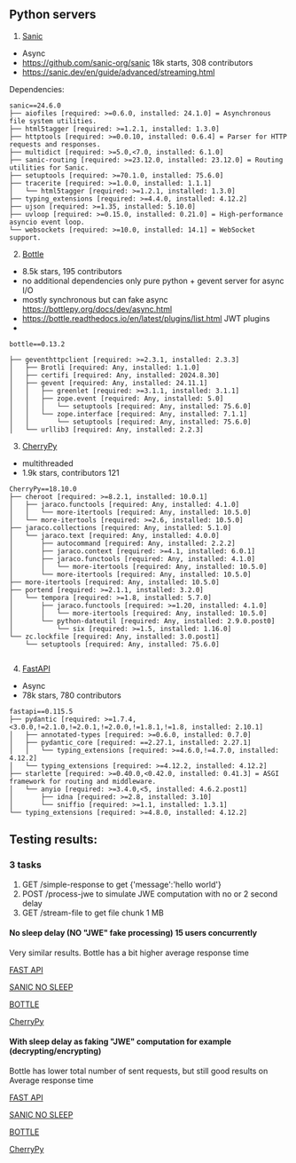  ## Python servers
 
 
1) [Sanic](https://sanic.dev/en/#-the-lightning-fast-asynchronous-python-web-framework)
* Async
* https://github.com/sanic-org/sanic 18k starts, 308 contributors
* https://sanic.dev/en/guide/advanced/streaming.html

Dependencies:
```
sanic==24.6.0
├── aiofiles [required: >=0.6.0, installed: 24.1.0] = Asynchronous file system utilities.
├── html5tagger [required: >=1.2.1, installed: 1.3.0] 
├── httptools [required: >=0.0.10, installed: 0.6.4] = Parser for HTTP requests and responses.
├── multidict [required: >=5.0,<7.0, installed: 6.1.0]
├── sanic-routing [required: >=23.12.0, installed: 23.12.0] = Routing utilities for Sanic.
├── setuptools [required: >=70.1.0, installed: 75.6.0]
├── tracerite [required: >=1.0.0, installed: 1.1.1]
│   └── html5tagger [required: >=1.2.1, installed: 1.3.0]
├── typing_extensions [required: >=4.4.0, installed: 4.12.2]
├── ujson [required: >=1.35, installed: 5.10.0]
├── uvloop [required: >=0.15.0, installed: 0.21.0] = High-performance asyncio event loop.
└── websockets [required: >=10.0, installed: 14.1] = WebSocket support.

```

2) [Bottle](https://github.com/bottlepy/bottle)
* 8.5k stars, 195 contributors
* no additional dependencies only pure python + gevent server for async I/O
* mostly synchronous but can fake async https://bottlepy.org/docs/dev/async.html
* https://bottle.readthedocs.io/en/latest/plugins/list.html JWT plugins
* 
````
bottle==0.13.2

├── geventhttpclient [required: >=2.3.1, installed: 2.3.3]
│   ├── Brotli [required: Any, installed: 1.1.0]
│   ├── certifi [required: Any, installed: 2024.8.30]
│   ├── gevent [required: Any, installed: 24.11.1]
│   │   ├── greenlet [required: >=3.1.1, installed: 3.1.1]
│   │   ├── zope.event [required: Any, installed: 5.0]
│   │   │   └── setuptools [required: Any, installed: 75.6.0]
│   │   └── zope.interface [required: Any, installed: 7.1.1]
│   │       └── setuptools [required: Any, installed: 75.6.0]
│   └── urllib3 [required: Any, installed: 2.2.3]

````

3) [CherryPy](https://github.com/cherrypy/cherrypy)
* multithreaded
* 1.9k stars, contributors 121
```
CherryPy==18.10.0
├── cheroot [required: >=8.2.1, installed: 10.0.1]
│   ├── jaraco.functools [required: Any, installed: 4.1.0]
│   │   └── more-itertools [required: Any, installed: 10.5.0]
│   └── more-itertools [required: >=2.6, installed: 10.5.0]
├── jaraco.collections [required: Any, installed: 5.1.0]
│   └── jaraco.text [required: Any, installed: 4.0.0]
│       ├── autocommand [required: Any, installed: 2.2.2]
│       ├── jaraco.context [required: >=4.1, installed: 6.0.1]
│       ├── jaraco.functools [required: Any, installed: 4.1.0]
│       │   └── more-itertools [required: Any, installed: 10.5.0]
│       └── more-itertools [required: Any, installed: 10.5.0]
├── more-itertools [required: Any, installed: 10.5.0]
├── portend [required: >=2.1.1, installed: 3.2.0]
│   └── tempora [required: >=1.8, installed: 5.7.0]
│       ├── jaraco.functools [required: >=1.20, installed: 4.1.0]
│       │   └── more-itertools [required: Any, installed: 10.5.0]
│       └── python-dateutil [required: Any, installed: 2.9.0.post0]
│           └── six [required: >=1.5, installed: 1.16.0]
└── zc.lockfile [required: Any, installed: 3.0.post1]
    └── setuptools [required: Any, installed: 75.6.0]


```

4) [FastAPI](https://github.com/fastapi/fastapi)
* Async
* 78k stars, 780 contributors
```
fastapi==0.115.5
├── pydantic [required: >=1.7.4,<3.0.0,!=2.1.0,!=2.0.1,!=2.0.0,!=1.8.1,!=1.8, installed: 2.10.1]
│   ├── annotated-types [required: >=0.6.0, installed: 0.7.0]
│   ├── pydantic_core [required: ==2.27.1, installed: 2.27.1]
│   │   └── typing_extensions [required: >=4.6.0,!=4.7.0, installed: 4.12.2]
│   └── typing_extensions [required: >=4.12.2, installed: 4.12.2]
├── starlette [required: >=0.40.0,<0.42.0, installed: 0.41.3] = ASGI framework for routing and middleware.
│   └── anyio [required: >=3.4.0,<5, installed: 4.6.2.post1]
│       ├── idna [required: >=2.8, installed: 3.10]
│       └── sniffio [required: >=1.1, installed: 1.3.1]
└── typing_extensions [required: >=4.8.0, installed: 4.12.2]

```

## Testing results:
### 3 tasks 
1) GET /simple-response to get {'message':'hello world'}
2) POST /process-jwe to simulate JWE computation with no or 2 second delay
3) GET /stream-file to get file chunk 1 MB


#### No sleep delay (NO "JWE" fake processing) 15 users concurrently

Very similar results. Bottle has a bit higher average response time

[FAST API](docs/fastapi_no_sleep.html)

[SANIC NO SLEEP](docs/sanic_no_sleep.html)

[BOTTLE](docs/bottle_no_sleep.html)

[CherryPy](docs/cherrypy_no_sleep.html)


#### With sleep delay as faking "JWE" computation for example (decrypting/encrypting)

Bottle has lower total number of sent requests, but still good results on Average response time

[FAST API](docs/fastapi_with_sleep.html)

[SANIC NO SLEEP](docs/sanic_with_sleep.html)

[BOTTLE](docs/bottle_sleep_gevent.html)

[CherryPy](docs/cherrypy_with_sleep.html)


